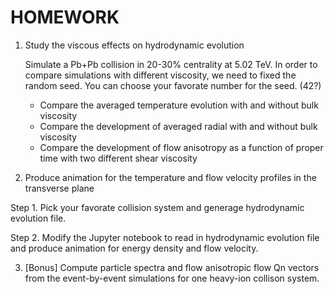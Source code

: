 # HOMEWORK

1. Study the viscous effects on hydrodynamic evolution

    Simulate a Pb+Pb collision in 20-30% centrality at 5.02 TeV. In order to
compare simulations with different viscosity, we need to fixed the
random seed. You can choose your favorate number for the seed. (42?)

    * Compare the averaged temperature evolution with and without bulk viscosity
    * Compare the development of averaged radial with and without bulk viscosity
    * Compare the development of flow anisotropy as a function of proper time
with two different shear viscosity

2. Produce animation for the temperature and flow velocity profiles in the
transverse plane

Step 1. Pick your favorate collision system and generage hydrodynamic
evolution file.

Step 2. Modify the Jupyter notebook to read in hydrodynamic evolution file
and produce animation for energy density and flow velocity.

3. [Bonus] Compute particle spectra and flow anisotropic flow Qn vectors
from the event-by-event simulations for one heavy-ion collison system.
